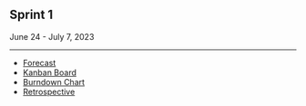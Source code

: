 ## Sprint 1
June 24 - July 7, 2023
<hr>
<ul>
    <li>
        <a href="https://swe6733-1.atlassian.net/l/cp/tq4Yca1b" target="_blank">Forecast</a>
    </li>
    <li>
        <a href="https://swe6733-1.atlassian.net/jira/software/projects/SWE6733/boards/4" target="_blank">Kanban Board</a>
    </li>
    <li>
        <a href="https://swe6733-1.atlassian.net/jira/software/projects/SWE6733/boards/4/reports/burndown" target="_blank">Burndown Chart</a>
    </li>
    <li>
        <a href="https://swe6733-1.atlassian.net/l/cp/GGshtcUQ" target="_blank">Retrospective</a>
    </li>
</ul>
